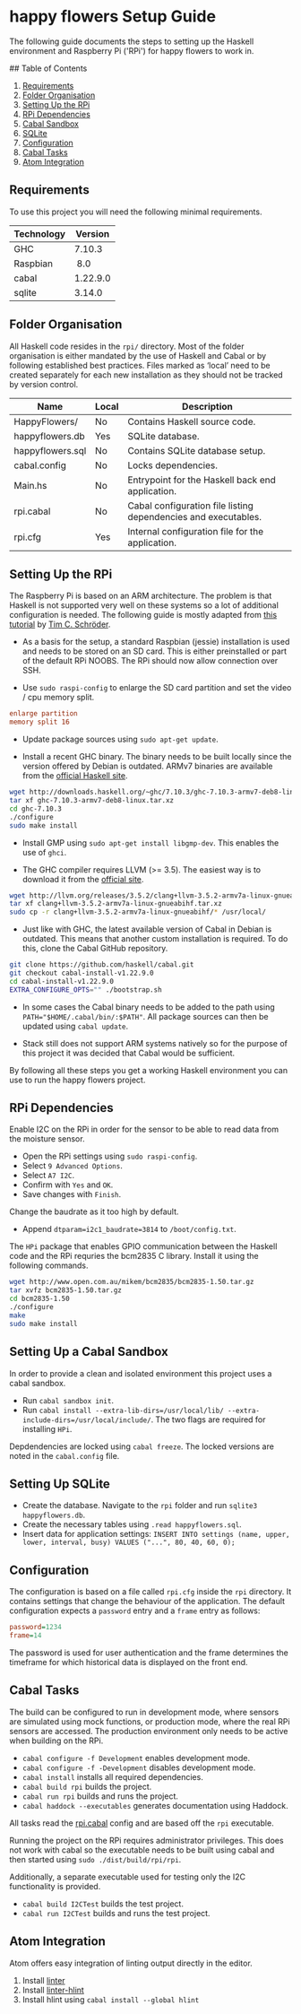 # happy flowers Setup Guide

The following guide documents the steps to setting up the Haskell environment and Raspberry Pi ('RPi') for happy flowers to work in.

## Table of Contents

1. [Requirements](#requirements)
2. [Folder Organisation](#folder-organisation)
3. [Setting Up the RPi](#setting-up-the-rpi)
4. [RPi Dependencies](#rpi-dependencies)
5. [Cabal Sandbox](#cabal-sandbox)
6. [SQLite](#sqlite)
7. [Configuration](#configuration)
8. [Cabal Tasks](#cabal-tasks)
9. [Atom Integration](#atom-integration)

## Requirements

To use this project you will need the following minimal requirements.

| Technology | Version  |
| ---------- | -------- |
| GHC        | 7.10.3   |
| Raspbian   | 8.0      |
| cabal      | 1.22.9.0 |
| sqlite     | 3.14.0   |

## Folder Organisation

All Haskell code resides in the `rpi/` directory. Most of the folder organisation is either mandated by the use of Haskell and Cabal or by following established best practices. Files marked as ‘local’ need to be created separately for each new installation as they should not be tracked by version control.

| Name             | Local | Description                                                    |
| ---------------- | ----- | -------------------------------------------------------------- |
| HappyFlowers/    | No    | Contains Haskell source code.                                  |
| happyflowers.db  | Yes   | SQLite database.                                               |
| happyflowers.sql | No    | Contains SQLite database setup.                                |
| cabal.config     | No    | Locks dependencies.                                            |
| Main.hs          | No    | Entrypoint for the Haskell back end application.               |
| rpi.cabal        | No    | Cabal configuration file listing dependencies and executables. |
| rpi.cfg          | Yes   | Internal configuration file for the application.               |

## Setting Up the RPi

The Raspberry Pi is based on an ARM architecture. The problem is that Haskell is not supported very well on these systems so a lot of additional configuration is needed. The following guide is mostly adapted from [this tutorial](https://github.com/blitzcode/hue-dashboard#raspberry-pi) by [Tim C. Schröder](https://github.com/blitzcode).

- As a basis for the setup, a standard Raspbian (jessie) installation is used and needs to be stored on an SD card. This is either preinstalled or part of the default RPi NOOBS. The RPi should now allow connection over SSH.

- Use `sudo raspi-config` to enlarge the SD card partition and set the video / cpu memory split.

```ini
enlarge partition
memory split 16
```

- Update package sources using `sudo apt-get update`.

- Install a recent GHC binary. The binary needs to be built locally since the version offered by Debian is outdated. ARMv7 binaries are available from the [official Haskell site](https://goo.gl/4g1Ck1).

```bash
wget http://downloads.haskell.org/~ghc/7.10.3/ghc-7.10.3-armv7-deb8-linux.tar.xz
tar xf ghc-7.10.3-armv7-deb8-linux.tar.xz
cd ghc-7.10.3
./configure
sudo make install
```

- Install GMP using `sudo apt-get install libgmp-dev`. This enables the use of `ghci`.

- The GHC compiler requires LLVM (>= 3.5). The easiest way is to download it from the [official site](https://goo.gl/VZj7b3).

```bash
wget http://llvm.org/releases/3.5.2/clang+llvm-3.5.2-armv7a-linux-gnueabihf.tar.xz
tar xf clang+llvm-3.5.2-armv7a-linux-gnueabihf.tar.xz
sudo cp -r clang+llvm-3.5.2-armv7a-linux-gnueabihf/* /usr/local/
```

- Just like with GHC, the latest available version of Cabal in Debian is outdated. This means that another custom installation is required. To do this, clone the Cabal GitHub repository.

```bash
git clone https://github.com/haskell/cabal.git
git checkout cabal-install-v1.22.9.0
cd cabal-install-v1.22.9.0
EXTRA_CONFIGURE_OPTS="" ./bootstrap.sh
```

- In some cases the Cabal binary needs to be added to the path using `PATH="$HOME/.cabal/bin/:$PATH"`. All package sources can then be updated using `cabal update`.

- Stack still does not support ARM systems natively so for the purpose of this project it was decided that Cabal would be sufficient.

By following all these steps you get a working Haskell environment you can use to run the happy flowers project.

## RPi Dependencies

Enable I2C on the RPi in order for the sensor to be able to read data from the moisture sensor.

- Open the RPi settings using `sudo raspi-config`.
- Select `9 Advanced Options`.
- Select `A7 I2C`.
- Confirm with `Yes` and `OK`.
- Save changes with `Finish`.

Change the baudrate as it too high by default.

- Append `dtparam=i2c1_baudrate=3814` to `/boot/config.txt`.

The `HPi` package that enables GPIO communication between the Haskell code and the RPi requries the bcm2835 C library. Install it using the following commands.

```bash
wget http://www.open.com.au/mikem/bcm2835/bcm2835-1.50.tar.gz
tar xvfz bcm2835-1.50.tar.gz
cd bcm2835-1.50
./configure
make
sudo make install
```

## Setting Up a Cabal Sandbox

In order to provide a clean and isolated environment this project uses a cabal sandbox.

- Run `cabal sandbox init`.
- Run `cabal install --extra-lib-dirs=/usr/local/lib/ --extra-include-dirs=/usr/local/include/`. The two flags are required for installing `HPi`.

Depdendencies are locked using `cabal freeze`. The locked versions are noted in the `cabal.config` file.

## Setting Up SQLite

- Create the database. Navigate to the `rpi` folder and run `sqlite3 happyflowers.db`.
- Create the necessary tables using `.read happyflowers.sql`.
- Insert data for application settings: `INSERT INTO settings (name, upper, lower, interval, busy) VALUES ("...", 80, 40, 60, 0);`

## Configuration

The configuration is based on a file called `rpi.cfg` inside the `rpi` directory. It contains settings that change the behaviour of the application. The default configuration expects a `password` entry and a `frame` entry as follows:

```ini
password=1234
frame=14
```

The password is used for user authentication and the frame determines the timeframe for which historical data is displayed on the front end.

## Cabal Tasks

The build can be configured to run in development mode, where sensors are simulated using mock functions, or production mode, where the real RPi sensors are accessed. The production environment only needs to be active when building on the RPi.

- `cabal configure -f Development` enables development mode.
- `cabal configure -f -Development` disables development mode.
- `cabal install` installs all required dependencies.
- `cabal build rpi` builds the project.
- `cabal run rpi` builds and runs the project.
- `cabal haddock --executables` generates documentation using Haddock.

All tasks read the [rpi.cabal](./rpi.cabal) config and are based off the `rpi` executable.

Running the project on the RPi requires administrator privileges. This does not work with cabal so the executable needs to be built using cabal and then started using `sudo ./dist/build/rpi/rpi`.

Additionally, a separate executable used for testing only the I2C functionality is provided.

- `cabal build I2CTest` builds the test project.
- `cabal run I2CTest` builds and runs the test project.

## Atom Integration

Atom offers easy integration of linting output directly in the editor.

1. Install [linter](https://atom.io/packages/linter)
2. Install [linter-hlint](https://atom.io/packages/linter-hlint)
3. Install hlint using `cabal install --global hlint`

